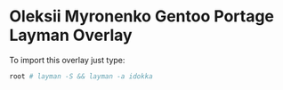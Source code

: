 # Oleksii Myronenko Gentoo Portage Layman Overlay

To import this overlay just type:

```sh
root # layman -S && layman -a idokka
```
